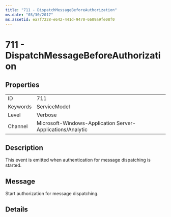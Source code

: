 ```yaml
---
title: "711 - DispatchMessageBeforeAuthorization"
ms.date: "03/30/2017"
ms.assetid: ea7f7228-e642-441d-9470-6609a9fe08f0
---
```

# 711 - DispatchMessageBeforeAuthorization
## Properties  


|||  
|-|-|  
|ID|711|  
|Keywords|ServiceModel|  
|Level|Verbose|  
|Channel|Microsoft-Windows-Application Server-Applications/Analytic|  

## Description  
 This event is emitted when authentication for message dispatching is started.  

## Message  
 Start authorization for message dispatching.  

## Details

